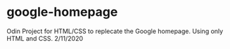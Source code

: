 # google-homepage
Odin Project for HTML/CSS to replecate the Google homepage.
Using only HTML and CSS.
2/11/2020
